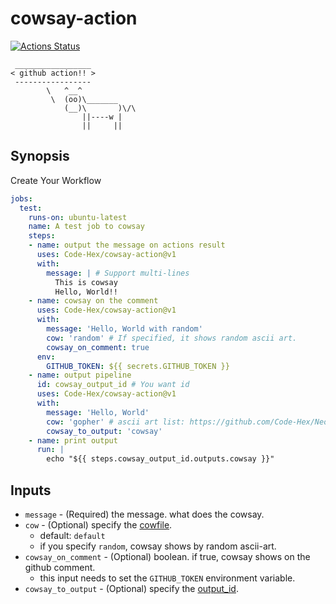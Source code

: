 # cowsay-action

[![Actions Status](https://github.com/Code-Hex/cowsay-action/workflows/.github/workflows/main.yml/badge.svg)](https://github.com/Code-Hex/cowsay-action)

```
 _________________
< github action!! >
 -----------------
        \   ^__^
         \  (oo)\_______
            (__)\       )\/\
                ||----w |
                ||     ||
```

## Synopsis

Create Your Workflow

```yaml
jobs:
  test:
    runs-on: ubuntu-latest
    name: A test job to cowsay
    steps:
    - name: output the message on actions result
      uses: Code-Hex/cowsay-action@v1
      with:
        message: | # Support multi-lines
          This is cowsay
          Hello, World!!
    - name: cowsay on the comment
      uses: Code-Hex/cowsay-action@v1
      with:
        message: 'Hello, World with random'
        cow: 'random' # If specified, it shows random ascii art.
        cowsay_on_comment: true
      env:
        GITHUB_TOKEN: ${{ secrets.GITHUB_TOKEN }}
    - name: output pipeline
      id: cowsay_output_id # You want id
      uses: Code-Hex/cowsay-action@v1
      with:
        message: 'Hello, World'
        cow: 'gopher' # ascii art list: https://github.com/Code-Hex/Neo-cowsay/tree/master/cows
        cowsay_to_output: 'cowsay'
    - name: print output
      run: |
        echo "${{ steps.cowsay_output_id.outputs.cowsay }}"
```

## Inputs

- `message` - (Required) the message. what does the cowsay.
- `cow` - (Optional) specify the [cowfile](https://github.com/Code-Hex/Neo-cowsay/tree/master/cows).
  - default: `default`
  - if you specify `random`, cowsay shows by random ascii-art.
- `cowsay_on_comment` - (Optional) boolean. if true, cowsay shows on the github comment.
  - this input needs to set the `GITHUB_TOKEN` environment variable.
- `cowsay_to_output` - (Optional) specify the [output_id](https://help.github.com/en/actions/automating-your-workflow-with-github-actions/metadata-syntax-for-github-actions#outputs).
